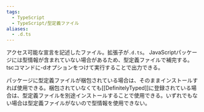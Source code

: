 ```yaml
---
tags:
  - TypeScript
  - TypeScript/型定義ファイル
aliases:
  - .d.ts
---
```

アクセス可能な宣言を記述したファイル。拡張子が`.d.ts`。
JavaScriptパッケージには型情報が含まれていない場合があるため、型定義ファイルで補完する。
tscコマンドに-dオプションをつけて実行することで出力できる。

パッケージに型定義ファイルが梱包されている場合は、そのままインストールすれば使用できる。梱包されていなくても[[DefinitelyTyped]]に登録されている場合は、型定義ファイルを別途インストールすることで使用できる。いずれでもない場合は型定義ファイルがないので型情報を使用できない。